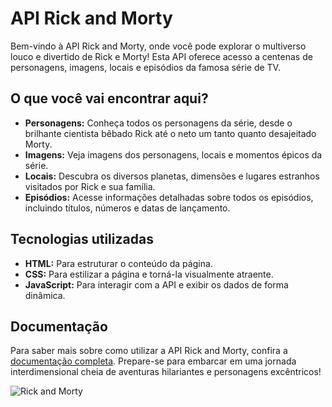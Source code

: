 # API Rick and Morty

Bem-vindo à API Rick and Morty, onde você pode explorar o multiverso louco e divertido de Rick e Morty! Esta API oferece acesso a centenas de personagens, imagens, locais e episódios da famosa série de TV.

## O que você vai encontrar aqui?

- **Personagens:** Conheça todos os personagens da série, desde o brilhante cientista bêbado Rick até o neto um tanto quanto desajeitado Morty.
- **Imagens:** Veja imagens dos personagens, locais e momentos épicos da série.
- **Locais:** Descubra os diversos planetas, dimensões e lugares estranhos visitados por Rick e sua família.
- **Episódios:** Acesse informações detalhadas sobre todos os episódios, incluindo títulos, números e datas de lançamento.

## Tecnologias utilizadas

- **HTML:** Para estruturar o conteúdo da página.
- **CSS:** Para estilizar a página e torná-la visualmente atraente.
- **JavaScript:** Para interagir com a API e exibir os dados de forma dinâmica.

## Documentação

Para saber mais sobre como utilizar a API Rick and Morty, confira a [documentação completa](https://rickandmortyapi.com/documentation). Prepare-se para embarcar em uma jornada interdimensional cheia de aventuras hilariantes e personagens excêntricos!

![Rick and Morty](https://rickandmortyapi.com/api/character/avatar/1.jpeg)